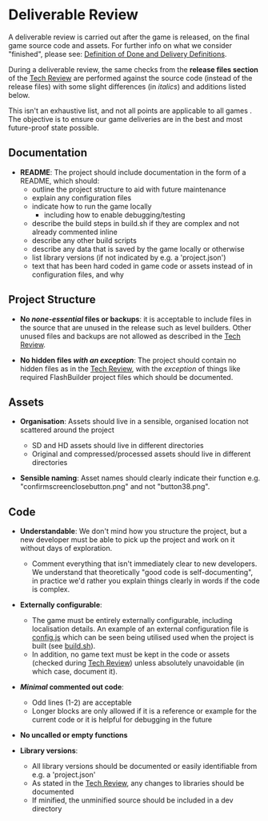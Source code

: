 # Deliverable Review

A deliverable review is carried out after the game is released, on the final 
game source code and assets. For further info on what we consider "finished",
 please see: [Definition of Done and Delivery Definitions](definition-of-done.md).

During a deliverable review, the same checks from the **release files 
section** of the [Tech Review](tech-review.md) are performed against the 
source code (instead of the release files) with some slight differences (in 
*italics*) and additions listed below.

This isn't an exhaustive list, and not all points are applicable to all games
. The objective is to ensure our game deliveries are in the best and most 
future-proof state possible.

## Documentation

* **README**: The project should include documentation in the form of a README, 
which should:
  * outline the project structure to aid with future maintenance
  * explain any configuration files
  * indicate how to run the game locally
    * including how to enable debugging/testing
  * describe the build steps in build.sh if they are complex and not already 
  commented inline
  * describe any other build scripts
  * describe any data that is saved by the game locally or otherwise
  * list library versions (if not indicated by e.g. a 'project.json') 
  * text that has been hard coded in game code or assets instead of in 
  configuration files, and why

## Project Structure

* **No _none-essential_ files or backups**: it is acceptable to include files
 in the source that are unused in the release such as level builders. Other 
 unused files and backups are not allowed as described in the [Tech Review](tech-review.md).

* **No hidden files _with an exception_**: The project should contain no 
hidden files as in the [Tech Review](tech-review.md), with the *exception* of
 things like required FlashBuilder project files which should be documented.

## Assets

* **Organisation**: Assets should live in a sensible, organised location not 
scattered around the project
  * SD and HD assets should live in different directories
  * Original and compressed/processed assets should live in different 
  directories

* **Sensible naming**: Asset names should clearly indicate their function e.g. 
"confirmscreenclosebutton.png" and not "button38.png".


## Code

* **Understandable**:
We don't mind how you structure the project, but a new developer must 
be able to pick up the project and work on it without days of exploration.
  * Comment everything that isn't immediately clear to new developers. We 
  understand that theoretically "good code is self-documenting", in practice 
  we'd rather you explain things clearly in words if the code is complex.
 
* **Externally configurable**:
  * The game must be entirely externally configurable, including localisation
  details. An example of an external configuration file is [config.js](../src/config.js)
  which can be seen being utilised used when the project is built (see [build.sh](../build-scripts/build.sh)).
  * In addition, no game text must be kept in the code or assets (checked 
  during [Tech Review](tech-review.md)) unless absolutely unavoidable (in 
  which case, document it). 

* **_Minimal_ commented out code**:
  * Odd lines (1-2) are acceptable
  * Longer blocks are only allowed if it is a reference or example for the 
  current code or it is helpful for debugging in the future

* **No uncalled or empty functions**

* **Library versions**:
  * All library versions should be documented or easily identifiable from e.g.
   a 'project.json'
  * As stated in the [Tech Review](tech-review.md), any changes to libraries 
  should be documented
  * If minified, the unminified source should be included in a dev directory